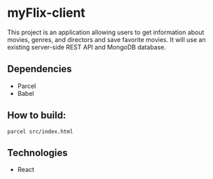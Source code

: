 # myFlix-client
This project is an application allowing users to get information about movies, genres, and directors and save favorite movies. It will use an existing server-side REST API and MongoDB database.

## Dependencies
* Parcel
* Babel

## How to build:
```
parcel src/index.html
```

## Technologies
* React